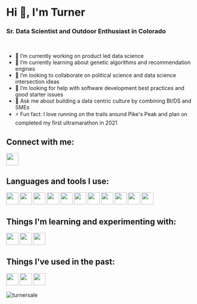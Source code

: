 # Hi 👋, I'm Turner
### Sr. Data Scientist and Outdoor Enthusiast in Colorado

<br />

- 🔭 I’m currently working on product led data science
- 🌱 I’m currently learning about genetic algorithms and recommendation engines
- 👯 I’m looking to collaborate on political science and data science intersection ideas
- 🤔 I’m looking for help with software development best practices and good starter issues
- 💬 Ask me about building a data centric culture by combining BI/DS and SMEs
- ⚡ Fun fact: I love running on the trails around Pike's Peak and plan on completed my first ultramarathon in 2021

## Connect with me:
[<img height="32" width="32" src="https://cdn.jsdelivr.net/npm/simple-icons@v3/icons/linkedin.svg" />][linkedin]
<br />

## Languages and tools I use:
<img height="32" width="32" src="http://simpleicons.org/icons/python.svg" /> <img height="32" width="32" src="https://simpleicons.org/icons/dask.svg" /> <img height="32" width="32" src="http://simpleicons.org/icons/jupyter.svg" /> <img height="32" width="32" src="http://simpleicons.org/icons/kubernetes.svg" /> <img height="32" width="32" src="http://simpleicons.org/icons/visualstudiocode.svg" /> <img height="32" width="32" src="http://simpleicons.org/icons/amazonaws.svg" /> <img height="32" width="32" src="http://simpleicons.org/icons/scikitlearn.svg" /> <img height="32" width="32" src="http://simpleicons.org/icons/microsoftsqlserver.svg" /> <img height="32" width="32" src="http://simpleicons.org/icons/postgresql.svg" /> <img height="32" width="32" src="http://simpleicons.org/icons/linux.svg" /> <img height="32" width="32" src="http://simpleicons.org/icons/powerbi.svg" /> 
<br />

## Things I'm learning and experimenting with:
<img height="32" width="32" src="http://simpleicons.org/icons/tensorflow.svg" /> <img height="32" width="32" src="http://simpleicons.org/icons/apachespark.svg" /> <img height="32" width="32" src="http://simpleicons.org/icons/apachekafka.svg" />
<br />

## Things I've used in the past:
<img height="32" width="32" src="http://simpleicons.org/icons/r.svg" /> <img height="32" width="32" src="http://simpleicons.org/icons/dynamics365.svg" /> <img height="32" width="32" src="http://simpleicons.org/icons/googlemaps.svg" />
<br />

<img align="center" src="https://github-readme-stats.vercel.app/api?username=turnersale&show_icons=true&locale=en" alt="turnersale" />

</details>

[linkedin]: https://linkedin.com/in/turner-sale-71b8b0ba
